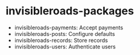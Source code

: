 invisibleroads-packages
=======================
- invisibleroads-payments: Accept payments
- invisibleroads-posts: Configure defaults
- invisibleroads-records: Store records
- invisibleroads-users: Authenticate users
